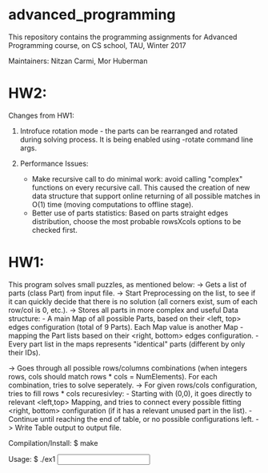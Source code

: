 # advanced_programming
This repository contains the programming assignments for Advanced Programming course, on CS school, TAU, Winter 2017

Maintainers: Nitzan Carmi, Mor Huberman

HW2:
====
Changes from HW1:
1. Introfuce rotation mode - the parts can be rearranged and rotated during solving process.
   It is being enabled using -rotate command line args.

2. Performance Issues:
	- Make recursive call to do minimal work: avoid calling "complex" functions on every recursive call.
	  This caused the creation of new data structure that support online returning of all possible matches in O(1) time
	  (moving computations to offline stage).
	- Better use of parts statistics: Based on parts straight edges distribution, choose the most
	  probable rowsXcols options to be checked first.


HW1:
===
This program solves small puzzles, as mentioned below:
-> Gets a list of parts (class Part) from input file.
-> Start Preprocessing on the list, to see if it can quickly decide that there is no solution
   (all corners exist, sum of each row/col is 0, etc.).
-> Stores all parts in more complex and useful  Data structure:
	- A main Map of all possible Parts, based on their <left, top> edges configuration (total of 9 Parts).
	  Each Map value is another Map - mapping the Part lists based on their <right, bottom> edges configuration.
	- Every part list in the maps represents "identical" parts (different by only their IDs).

-> Goes through all possible rows/columns combinations (when integers rows, cols should match rows * cols = NumElements).
   For each combination, tries to solve seperately.
-> For given rows/cols configuration, tries to fill rows * cols recuresivley:
	- Starting with (0,0), it goes directly to relevant <left,top> Mapping, and tries to connect every possible
	  fitting <right, bottom> configuration (if it has a relevant unused part in the list).
	- Continue until reaching the end of table, or no possible configurations left.
-> Write Table output to output file.

Compilation/Install:
$ make

Usage:
$ ./ex1 <input file> <output file>
